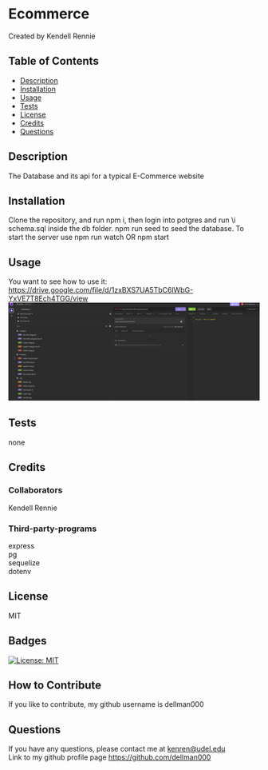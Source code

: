 # Ecommerce
Created by Kendell Rennie
## Table of Contents 
- [Description](#description)
- [Installation](#installation)
- [Usage](#usage)
- [Tests](#tests)
- [License](#license)
- [Credits](#credits)
- [Questions](#questions)


## Description
The Database and its api for a typical E-Commerce website  
## Installation
Clone the repository, and run npm i, then login into potgres and run \i schema.sql inside the db folder. npm run seed to seed the database. To start the server use npm run watch OR npm start
## Usage
You want to see how to use it:
https://drive.google.com/file/d/1zxBXS7UA5TbC6lWbG-YxVE7T8Ech4TGG/view  
![alt text](Capture.PNG)
## Tests
none
## Credits
### Collaborators
Kendell Rennie  
  
### Third-party-programs
express  
pg  
sequelize  
dotenv    


## License
MIT
## Badges
[![License: MIT](https://img.shields.io/badge/License-MIT-yellow.svg)](https://opensource.org/licenses/MIT)
## How to Contribute
If you like to contribute, my github username is dellman000

## Questions
If you have any questions, please contact me at kenren@udel.edu  
Link to my github profile page https://github.com/dellman000
 
    